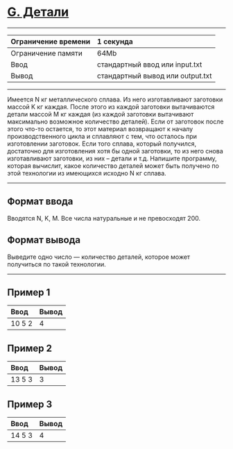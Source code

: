 # [G. Детали](https://contest.yandex.ru/contest/27393/problems/G/)

---
| Ограничение времени | 1 секунда |
| :--- |:--- |
| Ограничение памяти | 64Mb |
| Ввод | стандартный ввод или input.txt |
| Вывод | стандартный вывод или output.txt |
---

Имеется N кг металлического сплава. Из него изготавливают заготовки массой K кг каждая. После этого из каждой заготовки вытачиваются детали массой M кг каждая (из каждой заготовки вытачивают максимально возможное количество деталей). Если от заготовок после этого что-то остается, то этот материал возвращают к началу производственного цикла и сплавляют с тем, что осталось при изготовлении заготовок. Если того сплава, который получился, достаточно для изготовления хотя бы одной заготовки, то из него снова изготавливают заготовки, из них – детали и т.д. Напишите программу, которая вычислит, какое количество деталей может быть получено по этой технологии из имеющихся исходно N кг сплава.

---
## Формат ввода
Вводятся N, K, M. Все числа натуральные и не превосходят 200.

## Формат вывода
Выведите одно число — количество деталей, которое может получиться по такой технологии.

---
## Пример 1

| Ввод | Вывод |
| :--- | :--- |
| 10 5 2 | 4 |

## Пример 2

| Ввод  | Вывод |
| :--- | :--- |
| 13 5 3 | 3 |

## Пример 3

| Ввод | Вывод |
| :--- | :--- |
| 14 5 3 | 4 |
